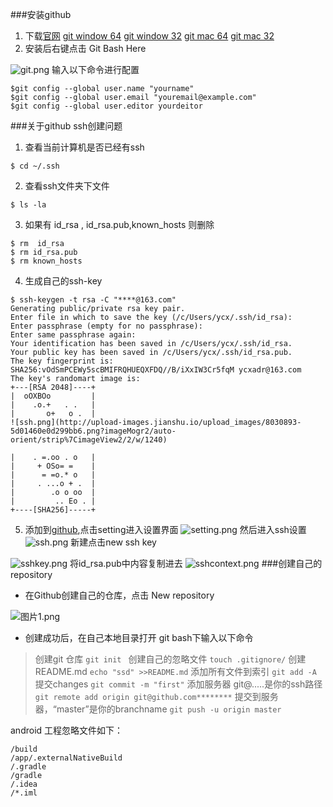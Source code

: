 ###安装github
1. 下载[官网](https://git-for-windows.github.io/)
  [git window 64](https://github.com/git-for-windows/git/releases/download/v2.14.1.windows.1/Git-2.14.1-64-bit.exe)
  [git window 32](https://github.com/git-for-windows/git/releases/download/v2.14.1.windows.1/Git-2.14.1-32-bit.exe)
  [git mac 64](https://github.com/git-for-windows/git/releases/download/v2.14.1.windows.1/Git-2.14.1-64-bit.tar.bz2)
  [git mac 32](https://github.com/git-for-windows/git/releases/download/v2.14.1.windows.1/Git-2.14.1-32-bit.tar.bz2)
2. 安装后右键点击 Git Bash Here

![git.png](http://upload-images.jianshu.io/upload_images/8030893-164cce1cf00bf878.png?imageMogr2/auto-orient/strip%7CimageView2/2/w/1240)
输入以下命令进行配置
```
$git config --global user.name "yourname"
$git config --global user.email "youremail@example.com"
$git config --global user.editor yourdeitor
```
###关于github ssh创建问题
1. 查看当前计算机是否已经有ssh
```
$ cd ~/.ssh
```
2. 查看ssh文件夹下文件
```
$ ls -la
```
3. 如果有 id_rsa , id_rsa.pub,known_hosts 则删除
```
$ rm  id_rsa
$ rm id_rsa.pub
$ rm known_hosts
```
4. 生成自己的ssh-key
```
$ ssh-keygen -t rsa -C "****@163.com"
Generating public/private rsa key pair.
Enter file in which to save the key (/c/Users/ycx/.ssh/id_rsa):
Enter passphrase (empty for no passphrase):
Enter same passphrase again:
Your identification has been saved in /c/Users/ycx/.ssh/id_rsa.
Your public key has been saved in /c/Users/ycx/.ssh/id_rsa.pub.
The key fingerprint is:
SHA256:vOdSmPCEWy5scBMIFRQHUEQXFDQ//B/iXxIW3Cr5fqM ycxadr@163.com
The key's randomart image is:
+---[RSA 2048]----+
|  oOXBOo         |
|    .o.+   . .   |
|       o+   o .  |
![ssh.png](http://upload-images.jianshu.io/upload_images/8030893-5d01460e0d299bb6.png?imageMogr2/auto-orient/strip%7CimageView2/2/w/1240)

|    . =.oo . o   |
|     + OSo= =    |
|      = =o.* o   |
|     . ...o + .  |
|        .o o oo  |
|         .. Eo . |
+----[SHA256]-----+
```
5. 添加到[github](https://github.com/),点击setting进入设置界面
  ![setting.png](http://upload-images.jianshu.io/upload_images/8030893-f1730d875210737d.png?imageMogr2/auto-orient/strip%7CimageView2/2/w/1240)
  然后进入ssh设置
  ![ssh.png](http://upload-images.jianshu.io/upload_images/8030893-4202b6877939c0e0.png?imageMogr2/auto-orient/strip%7CimageView2/2/w/1240)
  新建点击new ssh key

![sshkey.png](http://upload-images.jianshu.io/upload_images/8030893-d54b22b2de7da9a9.png?imageMogr2/auto-orient/strip%7CimageView2/2/w/1240)
将id_rsa.pub中内容复制进去
![sshcontext.png](http://upload-images.jianshu.io/upload_images/8030893-f8ffa9733386b8b1.png?imageMogr2/auto-orient/strip%7CimageView2/2/w/1240)
###创建自己的repository
+  在Github创建自己的仓库，点击 New repository

![图片1.png](http://upload-images.jianshu.io/upload_images/8030893-d5915d3511f83c0f.png?imageMogr2/auto-orient/strip%7CimageView2/2/w/1240)
+ 创建成功后，在自己本地目录打开 git bash下输入以下命令
>创建git 仓库
>`git init `
>创建自己的忽略文件
>`touch .gitignore/`
>创建README.md
>`echo "ssd" >>README.md`
>添加所有文件到索引
>`git add -A`
>提交changes
>`git commit -m "first"`
>添加服务器 git@.....是你的ssh路径
>`git remote add origin git@github.com********`
>提交到服务器，“master”是你的branchname
>`git push -u origin master`

android 工程忽略文件如下：
```
/build
/app/.externalNativeBuild
/.gradle
/gradle
/.idea
/*.iml
```